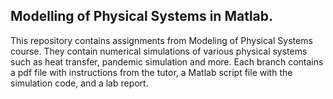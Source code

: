 ## Modelling of Physical Systems in Matlab. 

This repository contains assignments from Modeling of Physical Systems course. They contain numerical simulations of various physical systems such as heat transfer, pandemic simulation and more. Each branch contains a pdf file with instructions from the tutor, a Matlab script file with the simulation code, and a lab report.

